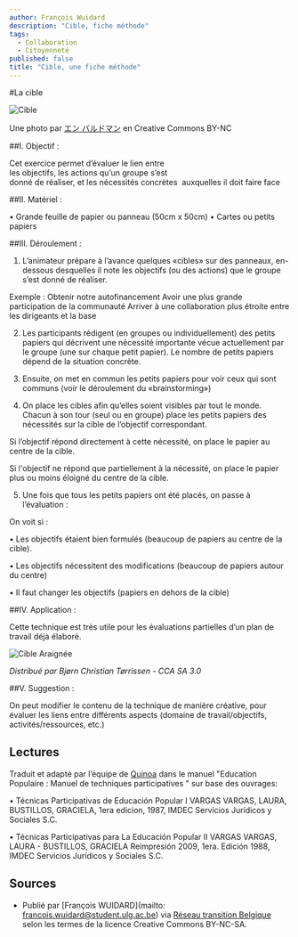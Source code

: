 ```yaml
---
author: François Wuidard
description: "Cible, fiche méthode"
tags: 
  - Collaboration
  - Citoyenneté
published: false
title: "Cible, une fiche méthode"
---
```


#La cible 

![Cible](http://farm4.staticflickr.com/3543/3433072925_bdd0ef1c65_z.jpg)

Une photo par [エン バルドマン](https://www.flickr.com/photos/enggul/3433072925/in/photostream/) en Creative Commons BY-NC

##I. Objectif :

Cet exercice permet d’évaluer le lien entre  les objectifs, les actions qu’un groupe s’est  donné de réaliser, et les nécessités concrètes  auxquelles il doit faire face

##II. Matériel :

• Grande feuille de papier ou panneau (50cm x 50cm) 
• Cartes ou petits papiers

##III. Déroulement :

1. L’animateur prépare à l’avance quelques «cibles» sur des panneaux, en-dessous desquelles il note les objectifs (ou des actions) que le groupe s’est donné de réaliser.

Exemple : Obtenir notre autofinancement Avoir une plus grande participation de la communauté Arriver à une collaboration plus étroite entre les dirigeants et la base

2. Les participants rédigent (en groupes ou individuellement) des petits papiers qui décrivent une nécessité importante vécue actuellement par le groupe (une sur chaque petit papier). Le nombre de petits papiers dépend de la situation concrète.

3. Ensuite, on met en commun les petits papiers pour voir ceux qui sont communs (voir le déroulement du «brainstorming»)

4. On place les cibles afin qu’elles soient visibles par tout le monde. Chacun à son tour (seul ou en groupe) place les petits papiers des nécessités sur la cible de l’objectif correspondant.

Si l’objectif répond directement à cette nécessité, on place le papier au centre de la cible.

Si l'objectif ne répond que partiellement à la nécessité, on place le papier plus ou moins éloigné du centre de la cible.

5. Une fois que tous les petits papiers ont été placés, on passe à l’évaluation : 

On voit si : 

• Les objectifs étaient bien formulés (beaucoup de papiers au centre de la cible). 

• Les objectifs nécessitent des modifications (beaucoup de papiers autour du centre) 

• Il faut changer les objectifs (papiers en dehors de la cible)

##IV. Application : 

Cette technique est très utile pour les évaluations partielles d’un plan de travail déjà élaboré. 

![Cible Araignée](http://upload.wikimedia.org/wikipedia/commons/thumb/1/1e/Spiral_Orb_Webs.jpg/640px-Spiral_Orb_Webs.jpg)

*Distribué par Bjørn Christian Tørrissen - CCA SA 3.0* 

##V. Suggestion : 

On peut modifier le contenu de la technique de manière créative, pour évaluer les liens entre différents aspects (domaine de travail/objectifs, activités/ressources, etc.)

## Lectures

Traduit et adapté par l’équipe de [Quinoa](http://www.quinoa.be/) dans le manuel "Education Populaire : Manuel de techniques participatives "  sur base des ouvrages:

• Técnicas Participativas de Educación Popular I VARGAS VARGAS, LAURA,  BUSTILLOS, GRACIELA, 1era edicion, 1987, IMDEC Servicios Jurídicos y Sociales S.C. 

• Técnicas Participativas para La Educación Popular II VARGAS VARGAS, LAURA - BUSTILLOS, GRACIELA Reimpresión 2009, 1era. Edición 1988, IMDEC Servicios Jurídicos y Sociales S.C.

## Sources

* Publié par [François WUIDARD](mailto: francois.wuidard@student.ulg.ac.be) via [Réseau transition Belgique]( http://www.reseautransition.be/) selon les termes de la licence Creative Commons BY-NC-SA.
